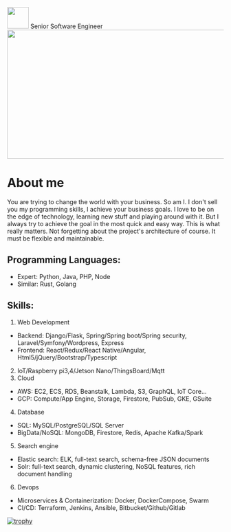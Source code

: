 <div id="header">
  <img src="https://media.giphy.com/media/M9gbBd9nbDrOTu1Mqx/giphy.gif" width="50"/> Senior Software Engineer
</div>
<div align="center">
  <img src="https://media.giphy.com/media/dWesBcTLavkZuG35MI/giphy.gif" width="600" height="300"/>
</div>

# About me
You are trying to change the world with your business. So am I.
I don't sell you my programming skills, I achieve your business goals.
I love to be on the edge of technology, learning new stuff and playing around with it. But I always try to achieve the goal in the most quick and easy way. This is what really matters. Not forgetting about the project's architecture of course. It must be flexible and maintainable.

## Programming Languages:
- Expert: Python, Java, PHP, Node
- Similar: Rust, Golang

## Skills:
1. Web Development
- Backend: Django/Flask, Spring/Spring boot/Spring security, Laravel/Symfony/Wordpress, Express
- Frontend: React/Redux/React Native/Angular, Html5/jQuery/Bootstrap/Typescript
2. IoT/Raspberry pi3,4/Jetson Nano/ThingsBoard/Mqtt
3. Cloud
- AWS: EC2, ECS, RDS, Beanstalk, Lambda, S3, GraphQL, IoT Core...
- GCP: Compute/App Engine, Storage, Firestore, PubSub, GKE, GSuite
4. Database
- SQL: MySQL/PostgreSQL/SQL Server
- BigData/NoSQL: MongoDB, Firestore, Redis, Apache Kafka/Spark
5. Search engine
- Elastic search: ELK, full-text search, schema-free JSON documents
- Solr: full-text search, dynamic clustering, NoSQL features, rich document handling
6. Devops
- Microservices & Containerization: Docker, DockerCompose, Swarm
- CI/CD: Terraform, Jenkins, Ansible, Bitbucket/Github/Gitlab

<!--
**starpolar/starpolar** is a ✨ _special_ ✨ repository because its `README.md` (this file) appears on your GitHub profile.

Here are some ideas to get you started:

- 🔭 I’m currently working on ...
- 🌱 I’m currently learning ...
- 👯 I’m looking to collaborate on ...
- 🤔 I’m looking for help with ...
- 💬 Ask me about ...
- 📫 How to reach me: ...
- 😄 Pronouns: ...
- ⚡ Fun fact: ...
-->
[![trophy](https://github-profile-trophy.vercel.app/?username=starpolar&theme=onedark)](https://github.com/starpolar/github-profile-trophy)

